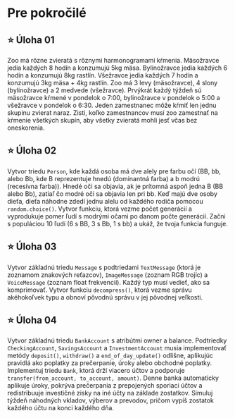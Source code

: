 # Pre pokročilé

## ⭐ Úloha 01
Zoo má rôzne zvieratá s rôznymi harmonogramami kŕmenia. Mäsožravce jedia každých 8 hodín a konzumujú 5kg mäsa. Bylinožravce jedia každých 6 hodín a konzumujú 8kg rastlín. Všežravce jedia každých 7 hodín a konzumujú 3kg mäsa + 4kg rastlín. Zoo má 3 levy (mäsožravce), 4 slony (bylinožravce) a 2 medvede (všežravce). Prvýkrát každý týždeň sú mäsožravce kŕmené v pondelok o 7:00, bylinožravce v pondelok o 5:00 a všežravce v pondelok o 6:30. Jeden zamestnanec môže kŕmiť len jednu skupinu zvierat naraz. Zisti, koľko zamestnancov musí zoo zamestnať na kŕmenie všetkých skupín, aby všetky zvieratá mohli jesť včas bez oneskorenia.

## ⭐ Úloha 02
Vytvor triedu `Person`, kde každá osoba má dve alely pre farbu očí (BB, bb, alebo Bb, kde B reprezentuje hnedú (dominantná farba) a b modrú (recesívna farba)). Hnedé oči sa objavia, ak je prítomná aspoň jedna B (BB alebo Bb), zatiaľ čo modré oči sa objavia len pri bb. Keď majú dve osoby dieťa, dieťa náhodne zdedí jednu alelu od každého rodiča pomocou `random.choice()`. Vytvor funkciu, ktorá vezme počet generácií a vyprodukuje pomer ľudí s modrými očami po danom počte generácií. Začni s populáciou 10 ľudí (6 s BB, 3 s Bb, 1 s bb) a ukáž, že tvoja funkcia funguje.

## ⭐ Úloha 03
Vytvor základnú triedu `Message` s podtriedami `TextMessage` (ktorá je zoznamom znakových reťazcov), `ImageMessage` (zoznam RGB trojíc) a `VoiceMessage` (zoznam float frekvencií). Každý typ musí vedieť, ako sa komprimovať. Vytvor funkciu `decompress()`, ktorá vezme správu akéhokoľvek typu a obnoví pôvodnú správu v jej pôvodnej veľkosti.

## ⭐ Úloha 04
Vytvor základnú triedu `BankAccount` s atribútmi owner a balance. Podtriedky `CheckingAccount`, `SavingsAccount` a `InvestmentAccount` musia implementovať metódy `deposit()`, `withdraw()` a `end_of_day_update()` odlišne, aplikujúc pravidlá ako poplatky za prečerpanie, úroky alebo obchodné poplatky. Implementuj triedu `Bank`, ktorá drží viacero účtov a podporuje `transfer(from_account, to_account, amount)`. Denne banka automaticky aplikuje úroky, pokrýva prečerpania z prepojených sporiaci účtov a redistribuuje investičné zisky na iné účty na základe zostatkov. Simuluj týždeň náhodných vkladov, výberov a prevodov, pričom vypíš zostatok každého účtu na konci každého dňa.